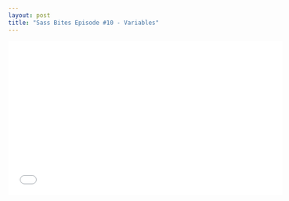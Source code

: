 ```yaml
---
layout: post
title: "Sass Bites Episode #10 - Variables"
---
```


<iframe width='560' height='315' src='//www.youtube.com/embed/U9hSPSNu73Q' frameborder='0' allowfullscreen></iframe>